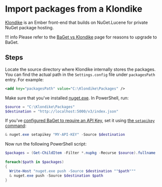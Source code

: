 ﻿# Import packages from a Klondike

[Klondike](https://github.com/chriseldredge/Klondike) is an Ember front-end that builds on NuGet.Lucene for private NuGet package hosting.

!!! info
    Please refer to the [BaGet vs Klondike](../vs/klondike.md) page for reasons to upgrade to BaGet.

## Steps

Locate the source directory where Klondike internally stores the packages. You can find the actual path in the `Settings.config` file under `packagesPath` entry. For example:

```xml
<add key="packagesPath" value="C:\Klondike\Packages" />
```

Make sure that you've installed [nuget.exe](https://www.nuget.org/downloads). In PowerShell, run:

```ps1
$source = "C:\Klondike\Packages"
$destination = "http://localhost:5000/v3/index.json"
```

If you've [configured BaGet to require an API Key](https://loic-sharma.github.io/BaGet/configuration/#requiring-an-api-key), set it using [the `setapikey` command](https://docs.microsoft.com/en-us/nuget/reference/cli-reference/cli-ref-setapikey):

```ps1
& nuget.exe setapikey "MY-API-KEY" -Source $destination
```

Now run the following PowerShell script:

```ps1
$packages = (Get-ChildItem -Filter *.nupkg -Recurse $source).fullname
 
foreach($path in $packages)
{  
  Write-Host "nuget.exe push -Source $destination ""$path"""
  & nuget.exe push -Source $destination $path
}
```
